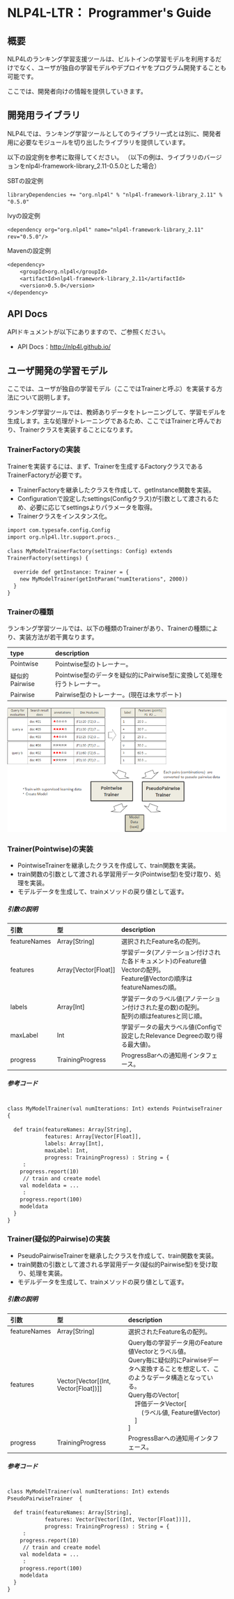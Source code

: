 # NLP4L-LTR： Programmer's Guide


## 概要

NLP4Lのランキング学習支援ツールは、ビルトインの学習モデルを利用するだけでなく、ユーザが独自の学習モデルやデプロイヤをプログラム開発することも可能です。

ここでは、開発者向けの情報を提供していきます。


## 開発用ライブラリ

NLP4Lでは、ランキング学習ツールとしてのライブラリ一式とは別に、開発者用に必要なモジュールを切り出したライブラリを提供しています。

以下の設定例を参考に取得してください。
（以下の例は、ライブラリのバージョンをnlp4l-framework-library_2.11-0.5.0とした場合）

SBTの設定例
```
libraryDependencies += "org.nlp4l" % "nlp4l-framework-library_2.11" % "0.5.0"
```
Ivyの設定例
```
<dependency org="org.nlp4l" name="nlp4l-framework-library_2.11" rev="0.5.0"/>
```
Mavenの設定例
```
<dependency>
    <groupId>org.nlp4l</groupId>
    <artifactId>nlp4l-framework-library_2.11</artifactId>
    <version>0.5.0</version>
</dependency>
```


## API Docs

APIドキュメントが以下にありますので、ご参照ください。

* API Docs：http://nlp4l.github.io/



## ユーザ開発の学習モデル

ここでは、ユーザが独自の学習モデル（ここではTrainerと呼ぶ）を実装する方法について説明します。

ランキング学習ツールでは、教師ありデータをトレーニングして、学習モデルを生成します。主な処理がトレーニングであるため、ここではTrainerと呼んでおり、Trainerクラスを実装することになります。

### TrainerFactoryの実装

Trainerを実装するには、まず、Trainerを生成するFactoryクラスであるTrainerFactoryが必要です。

- TrainerFactoryを継承したクラスを作成して、getInstance関数を実装。
- Configurationで設定したsettings(Configクラス)が引数として渡されるため、必要に応じてsettingsよりパラメータを取得。
- Trainerクラスをインスタンス化。

```
import com.typesafe.config.Config
import org.nlp4l.ltr.support.procs._

class MyModelTrainerFactory(settings: Config) extends TrainerFactory(settings) {

  override def getInstance: Trainer = {
    new MyModelTrainer(getIntParam("numIterations", 2000))
  }
}
```

### Trainerの種類

ランキング学習ツールでは、以下の種類のTrainerがあり、Trainerの種類により、実装方法が若干異なります。

|type|description|
|:--|:--|
|Pointwise|Pointwise型のトレーナー。|
|疑似的Pairwise|Pointwise型のデータを疑似的にPairwise型に変換して処理を行うトレーナー。|
|Pairwise|Pairwise型のトレーナー。(現在は未サポート)|

![trainer](images/ltr_trainer.png)

### Trainer(Pointwise)の実装

- PointwiseTrainerを継承したクラスを作成して、train関数を実装。
- train関数の引数として渡される学習用データ(Pointwise型)を受け取り、処理を実装。
- モデルデータを生成して、trainメソッドの戻り値として返す。

##### 引数の説明
|引数|型|description|
|:--|:--|:--|
|featureNames|Array[String]|選択されたFeature名の配列。|
|features|Array[Vector[Float]]|学習データ(アノテーション付けされた各ドキュメント)のFeature値Vectorの配列。<br>Feature値Vectorの順序はfeatureNamesの順。|
|labels|Array[Int]|学習データのラベル値(アノテーション付けされた星の数)の配列。<br>配列の順はfeaturesと同じ順。|
|maxLabel|Int|学習データの最大ラベル値(Configで設定したRelevance Degreeの取り得る最大値)。|
|progress|TrainingProgress|ProgressBarへの通知用インタフェース。|


##### 参考コード
```

class MyModelTrainer(val numIterations: Int) extends PointwiseTrainer  {

  def train(featureNames: Array[String],
            features: Array[Vector[Float]],
            labels: Array[Int],
            maxLabel: Int,
            progress: TrainingProgress) : String = {
     :
    progress.report(10)
     // train and create model
    val modeldata = ...
     :
    progress.report(100)
    modeldata
  }
}
```

### Trainer(疑似的Pairwise)の実装

- PseudoPairwiseTrainerを継承したクラスを作成して、train関数を実装。
- train関数の引数として渡される学習用データ(疑似的Pairwise型)を受け取り、処理を実装。
- モデルデータを生成して、trainメソッドの戻り値として返す。

##### 引数の説明
|引数|型|description|
|:--|:--|:--|
|featureNames|Array[String]|選択されたFeature名の配列。|
|features|Vector[Vector[(Int, Vector[Float])]]|Query毎の学習データ用のFeature値Vectorとラベル値。<br>Query毎に疑似的にPairwiseデータへ変換することを想定して、このようなデータ構造となっている。<br>Query毎のVector[<br>&nbsp;&nbsp;&nbsp;&nbsp;評価データVector[<br>&nbsp;&nbsp;&nbsp;&nbsp;&nbsp;&nbsp;&nbsp;&nbsp;(ラベル値, Feature値Vector)<br>&nbsp;&nbsp;&nbsp;&nbsp;]<br>]|
|progress|TrainingProgress|ProgressBarへの通知用インタフェース。|


##### 参考コード


```

class MyModelTrainer(val numIterations: Int) extends PseudoPairwiseTrainer  {

  def train(featureNames: Array[String],
            features: Vector[Vector[(Int, Vector[Float])]],
            progress: TrainingProgress) : String = {
     :
    progress.report(10)
     // train and create model
    val modeldata = ...
     :
    progress.report(100)
    modeldata
  }
}
```


